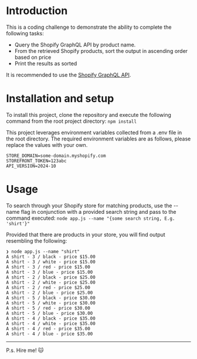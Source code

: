 # Introduction
This is a coding challenge to demonstrate the ability to complete the following tasks:
- Query the Shopify GraphQL API by product name.
- From the retrieved Shopify products, sort the output in ascending order based on price
- Print the results as sorted

It is recommended to use the [Shopify GraphQL API](https://shopify.dev/docs/api/admin-graphql).

# Installation and setup
To install this project, clone the repository and execute the following command from the root project directory:
`npm install`

This project leverages environment variables collected from a .env file in the root directory.
The required environment variables are as follows, please replace the values with your own.

```
STORE_DOMAIN=some-domain.myshopify.com
STOREFRONT_TOKEN=123abc
API_VERSION=2024-10
```

# Usage
To search through your Shopify store for matching products, use the --name flag in conjunction with a provided search string and pass to the command executed:
`node app.js --name "{some search string, E.g. 'shirt'}"`

Provided that there are products in your store, you will find output resembling the following:
```
❯ node app.js --name "shirt"
A shirt - 3 / black - price $15.00
A shirt - 3 / white - price $15.00
A shirt - 3 / red - price $15.00
A shirt - 3 / blue - price $15.00
A shirt - 2 / black - price $25.00
A shirt - 2 / white - price $25.00
A shirt - 2 / red - price $25.00
A shirt - 2 / blue - price $25.00
A shirt - 5 / black - price $30.00
A shirt - 5 / white - price $30.00
A shirt - 5 / red - price $30.00
A shirt - 5 / blue - price $30.00
A shirt - 4 / black - price $35.00
A shirt - 4 / white - price $35.00
A shirt - 4 / red - price $35.00
A shirt - 4 / blue - price $35.00
```

---
P.s. Hire me! 🐱

